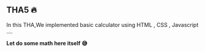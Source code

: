 **THA5** :fire:
----------------------------------------------------------------------------------------------------
In this THA,We implemented basic calculator using HTML , CSS , Javascript ....

**Let do some math here itself :sweat_smile:**
